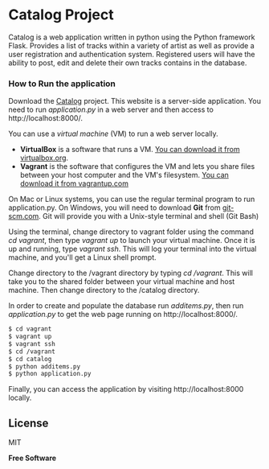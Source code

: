 # Catalog Project

Catalog is a web application written in python using the Python framework Flask. Provides a list of tracks within a variety of artist as well as provide a user registration and authentication system. Registered users will have the ability to post, edit and delete their own tracks contains in the database.

### How to Run the application
Download the [Catalog] project.
This website is a server-side application. You need to run *application.py* in a web server and then access to http://localhost:8000/.

You can use a *virtual machine* (VM) to run a web server locally.
- **VirtualBox** is a software that runs a VM. [You can download it from virtualbox.org](https://www.virtualbox.org/wiki/Download_Old_Builds_5_1).
- **Vagrant** is the software that configures the VM and lets you share files between your host computer and the VM's filesystem. [You can download it from vagrantup.com](https://www.vagrantup.com/downloads.html)

On Mac or Linux systems, you can use the regular terminal program to run application.py. On Windows, you will need to download **Git** from [git-scm.com](https://git-scm.com/downloads). Git will provide you with a Unix-style terminal and shell (Git Bash)

Using the terminal, change directory to vagrant folder using the command *cd vagrant*, then type *vagrant up* to launch your virtual machine.
Once it is up and running, type *vagrant ssh*. This will log your terminal into the virtual machine, and you'll get a Linux shell prompt.

Change directory to the /vagrant directory by typing *cd /vagrant*. This will take you to the shared folder between your virtual machine and host machine. Then change directory to the /catalog directory.

In order to create and populate the database run *additems.py*, then run *application.py* to get the web page running on http://localhost:8000/.
```sh
$ cd vagrant
$ vagrant up
$ vagrant ssh
$ cd /vagrant
$ cd catalog
$ python additems.py
$ python application.py
```
Finally, you can access the application by visiting http://localhost:8000 locally.


License
----

MIT


**Free Software**

   [Catalog]: <https://github.com/oisbel/catalog-project.git>